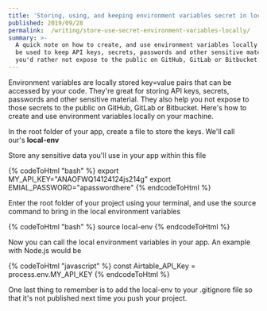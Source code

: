 ```yaml
---
title: 'Storing, using, and keeping environment variables secret in local environments'
published: 2019/09/28
permalink:  /writing/store-use-secret-environment-variables-locally/
summary: >-
  A quick note on how to create, and use environment variables locally. They can
  be used to keep API keys, secrets, passwords and other sensitive material that
  you'd rather not expose to the public on GitHub, GitLab or Bitbucket
---
```


Environment variables are locally stored key=value pairs that can be accessed by your code. They're great for storing API keys, secrets, passwords and other sensitive material. They also help you not expose to those secrets to the public on GitHub, GitLab or Bitbucket. Here's how to create and use environment variables locally on your machine.

In the root folder of your app, create a file to store the keys. We'll call our's **local-env**

Store any sensitive data you'll use in your app within this file

<!-- markdownlint-disable -->
{% codeToHtml "bash" %}
    export MY_API_KEY="ANAOFWQ14124124js214g"
    export EMIAL_PASSWORD="apasswordhere"
{% endcodeToHtml %}
<!-- markdownlint-enable -->

Enter the root folder of your project using your terminal, and use the source command to bring in the local environment variables

<!-- markdownlint-disable -->
{% codeToHtml "bash" %}
    source local-env
{% endcodeToHtml %}
<!-- markdownlint-enable -->

Now you can call the local environment variables in your app. An example with Node.js would be

<!-- markdownlint-disable -->
{% codeToHtml "javascript" %}
    const Airtable_API_Key = process.env.MY_API_KEY
{% endcodeToHtml %}
<!-- markdownlint-enable -->

One last thing to remember is to add the local-env to your .gitignore file so that it's not published next time you push your project.
